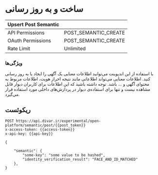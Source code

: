 # ساخت و به روز رسانی

| Upsert Post Semantic |                      |
|----------------------|----------------------|
| API Permissions      | POST_SEMANTIC_CREATE |
| OAuth Permissions    | POST_SEMANTIC_CREATE |
| Rate Limit           | Unlimited            |

### ویژگی‌ها
با استفاده از این اندپوینت می‌توانید اطلاعات معنایی یک آگهی را ایجاد یا به روز رسانی کنید.
اطلاعات معنایی می‌تواند اطلاعاتی مانند نتیجه احراز هویت، اطلاعات مربوط به محتوای آگهی و ... باشد.
توجه داشته باشید که این اطلاعات برای کاربران دیوار قابل مشاهده نیست و تنها برای استفاده‌ی دیوار در پردازش‌های داخلی مورد استفاده قرار می‌گیرد.

## ریکوئست

```http request
POST https://api.divar.ir/experimental/open-platform/semantic/post/{{post_token}}
x-access-token: {{access-token}}
x-api-key: {{api-key}}

{

    "semantic": {
        "some-key": "some value to be hashed",
        "identity_verification_result": "FACE_AND_ID_MATCHED"
    },
}
```

